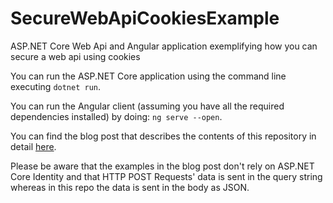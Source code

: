 # SecureWebApiCookiesExample
ASP.NET Core Web Api and Angular application exemplifying how you can secure a web api using cookies

You can run the ASP.NET Core application using the command line executing `dotnet run`.

You can run the Angular client (assuming you have all the required dependencies installed) by doing: `ng serve --open`.

You can find the blog post that describes the contents of this repository in detail [here](https://www.blinkingcaret.com/2018/07/18/secure-an-asp-net-core-web-api-using-cookies/). 

Please be aware that the examples in the blog post don't rely on ASP.NET Core Identity and that HTTP POST Requests' data is sent in the query string whereas in this repo the data is sent in the body as JSON.


